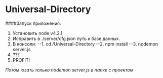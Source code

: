 # Universal-Directory

####Запуск приложения:
1. Установить node v4.2.1
2. Исправить в ./server/cfg.json путь к базе данных.
3. В консоли:
--1. cd /Universal-Directory
--2. npm install
--3. nodemon server.js
3. ???
4. PROFIT!

*Потом юзать только nodemon server.js в папке с проектом*